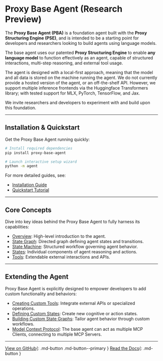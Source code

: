 # Proxy Base Agent (Research Preview)

The **Proxy Base Agent (PBA)** is a foundation agent built with the **Proxy Structuring Engine (PSE)**, and is intended to be a starting point for developers and researchers looking to build agents using language models.

The base agent uses our patented **Proxy Structuring Engine** to enable **any language model** to function effectively as an agent, capable of structured interactions, multi-step reasoning, and external tool usage.

The agent is designed with a local-first approach, meaning that the model and all data is stored on the machine running the agent. We do not currently provide a hosted version of the agent, or an off-the-shelf API. However, we support multiple inference frontends via the Huggingface Transformers library; with tested support for MLX, PyTorch, TensorFlow, and Jax.

We invite researchers and developers to experiment with and build upon this foundation.

---
## Installation & Quickstart

Get the Proxy Base Agent running quickly:

```bash
# Install required dependencies
pip install proxy-base-agent

# Launch interactive setup wizard
python -m agent
```

For more detailed guides, see:

- [Installation Guide](getting-started/installation.md)
- [Quickstart Tutorial](getting-started/quickstart.md)

---

## Core Concepts

Dive into key ideas behind the Proxy Base Agent to fully harness its capabilities:

- [Overview](concepts/overview.md): High-level introduction to the agent.
- [State Graph](concepts/state-graph.md): Directed graph defining agent states and transitions.
- [State Machine](concepts/state-machine.md): Structured workflow governing agent behavior.
- [States](concepts/states.md): Individual components of agent reasoning and actions.
- [Tools](concepts/tools.md): Extendable external interactions and APIs.

---

## Extending the Agent

Proxy Base Agent is explicitly designed to empower developers to add custom functionality and behaviors:

- [Creating Custom Tools](extending/custom-tools.md): Integrate external APIs or specialized operations.
- [Defining Custom States](extending/custom-states.md): Create new cognitive or action states.
- [Building Custom State Graphs](extending/custom-state-graphs.md): Tailor agent behavior through custom workflows.
- [Model Context Protocol](extending/model-context-protocol.md): The base agent can act as multiple MCP Clients, connecting to multiple MCP Servers.

---

[View on GitHub](https://github.com/TheProxyCompany/proxy-base-agent){: .md-button .md-button--primary }
[Read the Docs](concepts/overview.md){: .md-button }
